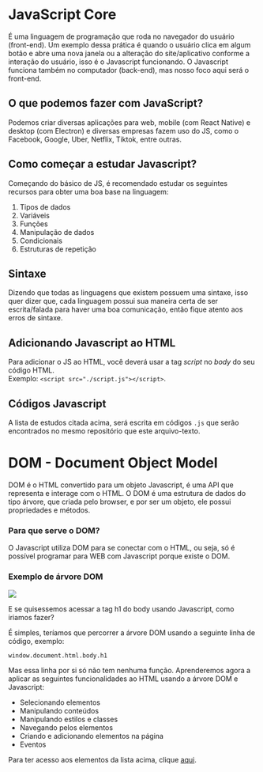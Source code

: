 # JavaScript Core

É uma linguagem de programação que roda no navegador do usuário (front-end). Um exemplo dessa prática é quando
o usuário clica em algum botão e abre uma nova janela ou a alteração do site/aplicativo conforme a interação
do usuário, isso é o Javascript funcionando. O Javascript funciona também no computador (back-end), mas nosso 
foco aqui será o front-end.

## O que podemos fazer com JavaScript?

Podemos criar diversas aplicações para web, mobile (com React Native) e desktop (com Electron) e diversas 
empresas fazem uso do JS, como o Facebook, Google, Uber, Netflix, Tiktok, entre outras.

## Como começar a estudar Javascript?

Começando do básico de JS, é recomendado estudar os seguintes recursos para obter uma boa base na linguagem:

<ol>
  <li>Tipos de dados</li>
  <li>Variáveis</li>
  <li>Funções</li>
  <li>Manipulação de dados</li>
  <li>Condicionais</li>
  <li>Estruturas de repetição</li>
</ol>

## Sintaxe

Dizendo que todas as linguagens que existem possuem uma sintaxe, isso quer dizer que, cada linguagem possui sua
maneira certa de ser escrita/falada para haver uma boa comunicação, então fique atento aos erros de sintaxe.

## Adicionando Javascript ao HTML

Para adicionar o JS ao HTML, você deverá usar a tag <i>script</i> no <i>body</i> do seu código HTML. <br>
Exemplo: ```<script src="./script.js"></script>```.

## Códigos Javascript

A lista de estudos citada acima, será escrita em códigos ```.js``` que serão encontrados no mesmo repositório que este
arquivo-texto.

# DOM - Document Object Model

  DOM é o HTML convertido para um objeto Javascript, é uma API que representa e
  interage com o HTML. O DOM é uma estrutura de dados do tipo árvore, que criada 
  pelo browser, e por ser um objeto, ele possui propriedades e métodos.

  ### Para que serve o DOM?

  O Javascript utiliza DOM para se conectar com o HTML, ou seja, só é possível 
  programar para WEB com Javascript porque existe o DOM.
  
  ### Exemplo de árvore DOM

  <img src="https://github.com/fco3lho/front-end-developer-roadmap/tree/main/Javascript/DOM/DOM%20tree.png">

  E se quisessemos acessar a tag h1 do body usando Javascript, como iriamos fazer?

  É simples, teríamos que percorrer a árvore DOM usando a seguinte linha de código,
  exemplo:

  <code>window.document.html.body.h1</code>

  Mas essa linha por si só não tem nenhuma função. Aprenderemos agora a aplicar 
  as seguintes funcionalidades ao HTML usando a árvore DOM e Javascript:

  <ul>
    <li>Selecionando elementos</li>
    <li>Manipulando conteúdos</li>
    <li>Manipulando estilos e classes</li>
    <li>Navegando pelos elementos</li>
    <li>Criando e adicionando elementos na página</li>
    <li>Eventos</li>
  </ul>

  Para ter acesso aos elementos da lista acima, clique <a href="https://github.com/fco3lho/front-end-developer-roadmap/tree/main/Javascript/DOM">aqui</a>.

